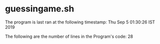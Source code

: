 # guessingame.sh
The program is last ran at the following timestamp: 
Thu Sep 5 01:30:26 IST 2019


The following are the number of lines in the Program's code: 
28
